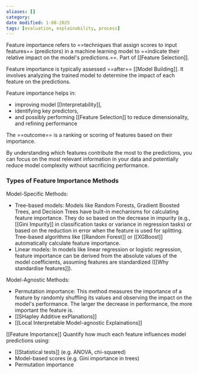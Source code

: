 ```yaml
---
aliases: []
category:
date modified: 1-08-2025
tags: [evaluation, explainability, process]
---
```

Feature importance refers to ==techniques that assign scores to input features== (predictors) in a machine learning model to ==indicate their relative impact on the model's predictions.==. Part of [[Feature Selection]].

Feature importance is typically assessed ==after== [[Model Building]]. It involves analyzing the trained model to determine the impact of each feature on the predictions.

Feature importance helps in:
- improving model [[Interpretability]], 
- identifying key predictors, 
- and possibly performing [[Feature Selection]] to reduce dimensionality, and refining performance

The ==outcome== is a ranking or scoring of features based on their importance.

By understanding which features contribute the most to the predictions, you can focus on the most relevant information in your data and potentially reduce model complexity without sacrificing performance.
### Types of Feature Importance Methods

Model-Specific Methods:
- Tree-based models: Models like Random Forests, Gradient Boosted Trees, and Decision Trees have built-in mechanisms for calculating feature importance. They do so based on the decrease in impurity (e.g., [[Gini Impurity]] in classification tasks or variance in regression tasks) or based on the reduction in error when the feature is used for splitting. Tree-based algorithms like [[Random Forest]] or [[XGBoost]] automatically calculate feature importance. 
- Linear models: In models like linear regression or logistic regression, feature importance can be derived from the absolute values of the model coefficients, assuming features are standardized ([[Why standardise features]]).
   
Model-Agnostic Methods:
- Permutation importance: This method measures the importance of a feature by randomly shuffling its values and observing the impact on the model's performance. The larger the decrease in performance, the more important the feature is.
- [[SHapley Additive exPlanations]]
- [[Local Interpretable Model-agnostic Explainations]]

[[Feature Importance]]
Quantify how much each feature influences model predictions using:
* [[Statistical tests]] (e.g. ANOVA, chi-squared)
* Model-based scores (e.g. Gini importance in trees)
* Permutation importance